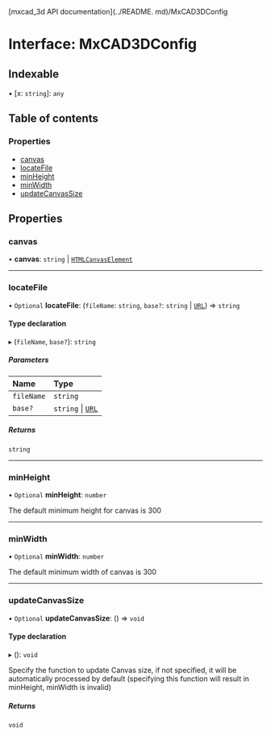 [mxcad_3d API documentation](../README. md)/MxCAD3DConfig

# Interface: MxCAD3DConfig

## Indexable

▪ [x: `string`]: `any`

## Table of contents

### Properties

- [canvas](MxCAD3DConfig.md#canvas)
- [locateFile](MxCAD3DConfig.md#locatefile)
- [minHeight](MxCAD3DConfig.md#minheight)
- [minWidth](MxCAD3DConfig.md#minwidth)
- [updateCanvasSize](MxCAD3DConfig.md#updatecanvassize)

## Properties

### canvas

• **canvas**: `string` \| [`HTMLCanvasElement`]( https://developer.mozilla.org/en-US/docs/Web/API/HTMLCanvasElement )

___

### locateFile

• `Optional` **locateFile**: (`fileName`: `string`, `base?`: `string` \| [`URL`]( https://developer.mozilla.org/en-US/docs/Web/API/URL )) => `string`

#### Type declaration

▸ (`fileName`, `base?`): `string`

##### Parameters

| Name | Type |
| :------ | :------ |
| `fileName` | `string` |
| `base?` | `string` \| [`URL`]( https://developer.mozilla.org/en-US/docs/Web/API/URL ) |

##### Returns

`string`

___

### minHeight

• `Optional` **minHeight**: `number`

The default minimum height for canvas is 300

___

### minWidth

• `Optional` **minWidth**: `number`

The default minimum width of canvas is 300

___

### updateCanvasSize

• `Optional` **updateCanvasSize**: () => `void`

#### Type declaration

▸ (): `void`

Specify the function to update Canvas size, if not specified, it will be automatically processed by default (specifying this function will result in minHeight, minWidth is invalid)

##### Returns

`void`
